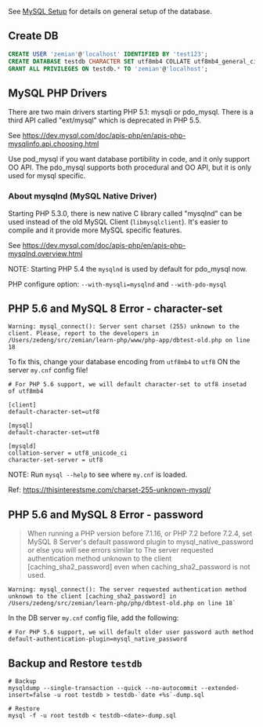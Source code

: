 See [MySQL Setup](https://github.com/zemian/learn-mysql) for details on general setup of the database.

## Create DB

```sql
CREATE USER 'zemian'@'localhost' IDENTIFIED BY 'test123';
CREATE DATABASE testdb CHARACTER SET utf8mb4 COLLATE utf8mb4_general_ci;
GRANT ALL PRIVILEGES ON testdb.* TO 'zemian'@'localhost';
```


## MySQL PHP Drivers

There are two main drivers starting PHP 5.1: mysqli or pdo_mysql. There is a third API called "ext/mysql" which is deprecated in PHP 5.5.

See https://dev.mysql.com/doc/apis-php/en/apis-php-mysqlinfo.api.choosing.html

Use pod_mysql if you want database portibility in code, and it only support OO API. The pdo_mysql supports both procedural and OO API, but it is only used for mysql specific.

### About mysqlnd (MySQL Native Driver)

Starting PHP 5.3.0, there is new native C library called "mysqlnd" can be used instead of the old MySQL Client (`libmysqlclient`). It's easier to compile and it provide more MySQL specific features.

See https://dev.mysql.com/doc/apis-php/en/apis-php-mysqlnd.overview.html

NOTE: Starting PHP 5.4 the `mysqlnd` is used by default for pdo_mysql now.

PHP configure option: `--with-mysqli=mysqlnd` and `--with-pdo-mysql`

## PHP 5.6 and MySQL 8 Error - character-set

```
Warning: mysql_connect(): Server sent charset (255) unknown to the client. Please, report to the developers in /Users/zedeng/src/zemian/learn-php/www/php-app/dbtest-old.php on line 18
```

To fix this, change your database encoding from `utf8mb4` to `utf8` ON the server `my.cnf` config file!

```	
# For PHP 5.6 support, we will default character-set to utf8 insetad of utf8mb4

[client]
default-character-set=utf8
 
[mysql]
default-character-set=utf8
 
[mysqld]
collation-server = utf8_unicode_ci
character-set-server = utf8
```

NOTE: Run `mysql --help` to see where `my.cnf` is loaded.

Ref: https://thisinterestsme.com/charset-255-unknown-mysql/

## PHP 5.6 and MySQL 8 Error - password

> When running a PHP version before 7.1.16, or PHP 7.2 before 7.2.4, set MySQL 8 Server's default password plugin to mysql_native_password or else you will see errors similar to The server requested authentication method unknown to the client [caching_sha2_password] even when caching_sha2_password is not used. 

```
Warning: mysql_connect(): The server requested authentication method unknown to the client [caching_sha2_password] in /Users/zedeng/src/zemian/learn-php/php/dbtest-old.php on line 18`
```

In the DB server `my.cnf` config file, add the following:

```
# For PHP 5.6 support, we will default older user password auth method
default-authentication-plugin=mysql_native_password
```

## Backup and Restore `testdb`

```
# Backup
mysqldump --single-transaction --quick --no-autocommit --extended-insert=false -u root testdb > testdb-`date +%s`-dump.sql

# Restore
mysql -f -u root testdb < testdb-<date>-dump.sql
```
